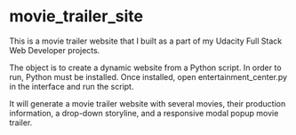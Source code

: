 # movie_trailer_site
This is a movie trailer website that I built as a part of my Udacity Full Stack Web Developer projects.

The object is to create a dynamic website from a Python script.
In order to run, Python must be installed. Once installed, open entertainment_center.py in the interface and run the script.

It will generate a movie trailer website with several movies, their production information, a drop-down storyline, and a responsive modal popup movie trailer.
